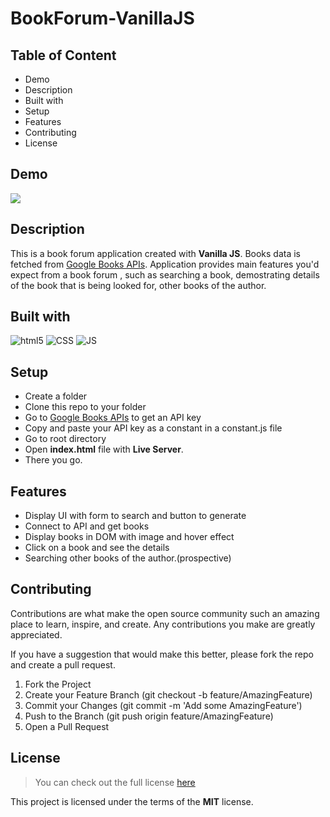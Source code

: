 # BookForum-VanillaJS

## Table of Content
- Demo
- Description
- Built with
- Setup
- Features
- Contributing 
- License
## Demo
<img src='https://github.com/stphncrt/BookForum-VanillaJS/blob/main/public/images/BookApp1.gif' />

## Description
This is a book forum application created with **Vanilla JS**. Books data is fetched from [Google Books APIs](https://developers.google.com/books/docs/v1/using).
Application provides main features you'd expect from a book forum , such as searching a book, demostrating details of the book that is being looked for, other books of the author.

## Built with
<p>
  <img alt="html5" src="https://img.shields.io/badge/-HTML5-E34F26?style=flat-square&logo=html5&logoColor=white" />
  <img alt="CSS" src="https://img.shields.io/badge/-CSS-0f61fa?style=flat-square&logo=CSS3&logoColor=white" />
  <img alt="JS" src="https://img.shields.io/badge/-JavaScript-ffba08?style=flat-square&logo=JavaScript&logoColor=black" />
 </p>


## Setup
- Create a folder 
- Clone this repo to your folder
- Go to [Google Books APIs](https://developers.google.com/books/docs/v1/using) to get an API key
- Copy and paste your API key as a constant in a constant.js file
- Go to root directory
- Open **index.html** file with **Live Server**. 
- There you go.

## Features
- Display UI with form to search and button to generate
- Connect to API and get books
- Display books in DOM with image and hover effect
- Click on a book and see the details
- Searching other books of the author.(prospective)

## Contributing
Contributions are what make the open source community such an amazing place to learn, inspire, and create. Any contributions you make are greatly appreciated.

If you have a suggestion that would make this better, please fork the repo and create a pull request. 

  1.  Fork the Project
  2.  Create your Feature Branch (git checkout -b feature/AmazingFeature)
  3.  Commit your Changes (git commit -m 'Add some AmazingFeature')
  4.  Push to the Branch (git push origin feature/AmazingFeature)
  5.  Open a Pull Request


## License
> You can check out the full license [here](https://github.com/IgorAntun/node-chat/blob/master/LICENSE)

This project is licensed under the terms of the **MIT** license.


